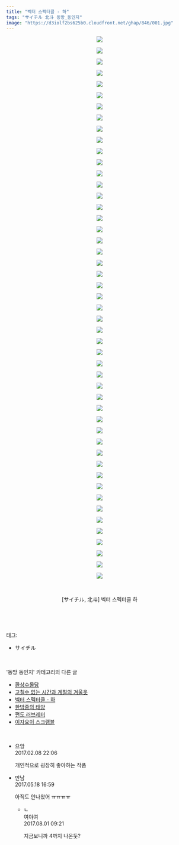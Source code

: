 ```yaml
---
title: "벡터 스펙터클 - 하"
tags: "サイチル 北斗 동방_동인지"
image: "https://d3iolf2bs625b0.cloudfront.net/ghap/846/001.jpg"
---
```

<div class="article">
<p style="text-align: center; clear: none; float: none;"><img src="{{ site.imgserver3 }}/ghap/846/001.jpg"/></p>
<p style="text-align: center; clear: none; float: none;"><img src="{{ site.imgserver3 }}/ghap/846/002.jpg"/></p>
<p style="text-align: center; clear: none; float: none;"><img src="{{ site.imgserver3 }}/ghap/846/003.jpg"/></p>
<p style="text-align: center; clear: none; float: none;"><img src="{{ site.imgserver3 }}/ghap/846/004.jpg"/></p>
<p style="text-align: center; clear: none; float: none;"><img src="{{ site.imgserver3 }}/ghap/846/005.jpg"/></p>
<p style="text-align: center; clear: none; float: none;"><img src="{{ site.imgserver3 }}/ghap/846/006.jpg"/></p>
<p style="text-align: center; clear: none; float: none;"><img src="{{ site.imgserver3 }}/ghap/846/007.jpg"/></p>
<p style="text-align: center; clear: none; float: none;"><img src="{{ site.imgserver3 }}/ghap/846/008.jpg"/></p>
<p style="text-align: center; clear: none; float: none;"><img src="{{ site.imgserver3 }}/ghap/846/009.jpg"/></p>
<p style="text-align: center; clear: none; float: none;"><img src="{{ site.imgserver3 }}/ghap/846/010.jpg"/></p>
<p style="text-align: center; clear: none; float: none;"><img src="{{ site.imgserver3 }}/ghap/846/011.jpg"/></p>
<p style="text-align: center; clear: none; float: none;"><img src="{{ site.imgserver3 }}/ghap/846/012.jpg"/></p>
<p style="text-align: center; clear: none; float: none;"><img src="{{ site.imgserver3 }}/ghap/846/013.jpg"/></p>
<p style="text-align: center; clear: none; float: none;"><img src="{{ site.imgserver3 }}/ghap/846/014.jpg"/></p>
<p style="text-align: center; clear: none; float: none;"><img src="{{ site.imgserver3 }}/ghap/846/015.jpg"/></p>
<p style="text-align: center; clear: none; float: none;"><img src="{{ site.imgserver3 }}/ghap/846/016.jpg"/></p>
<p style="text-align: center; clear: none; float: none;"><img src="{{ site.imgserver3 }}/ghap/846/017.jpg"/></p>
<p style="text-align: center; clear: none; float: none;"><img src="{{ site.imgserver3 }}/ghap/846/018.jpg"/></p>
<p style="text-align: center; clear: none; float: none;"><img src="{{ site.imgserver3 }}/ghap/846/019.jpg"/></p>
<p style="text-align: center; clear: none; float: none;"><img src="{{ site.imgserver3 }}/ghap/846/020.jpg"/></p>
<p style="text-align: center; clear: none; float: none;"><img src="{{ site.imgserver3 }}/ghap/846/021.jpg"/></p>
<p style="text-align: center; clear: none; float: none;"><img src="{{ site.imgserver3 }}/ghap/846/022.jpg"/></p>
<p style="text-align: center; clear: none; float: none;"><img src="{{ site.imgserver3 }}/ghap/846/023.jpg"/></p>
<p style="text-align: center; clear: none; float: none;"><img src="{{ site.imgserver3 }}/ghap/846/024.jpg"/></p>
<p style="text-align: center; clear: none; float: none;"><img src="{{ site.imgserver3 }}/ghap/846/025.jpg"/></p>
<p style="text-align: center; clear: none; float: none;"><img src="{{ site.imgserver3 }}/ghap/846/026.jpg"/></p>
<p style="text-align: center; clear: none; float: none;"><img src="{{ site.imgserver3 }}/ghap/846/027.jpg"/></p>
<p style="text-align: center; clear: none; float: none;"><img src="{{ site.imgserver3 }}/ghap/846/028.jpg"/></p>
<p style="text-align: center; clear: none; float: none;"><img src="{{ site.imgserver3 }}/ghap/846/029.jpg"/></p>
<p style="text-align: center; clear: none; float: none;"><img src="{{ site.imgserver3 }}/ghap/846/030.jpg"/></p>
<p style="text-align: center; clear: none; float: none;"><img src="{{ site.imgserver3 }}/ghap/846/031.jpg"/></p>
<p style="text-align: center; clear: none; float: none;"><img src="{{ site.imgserver3 }}/ghap/846/032.jpg"/></p>
<p style="text-align: center; clear: none; float: none;"><img src="{{ site.imgserver3 }}/ghap/846/033.jpg"/></p>
<p style="text-align: center; clear: none; float: none;"><img src="{{ site.imgserver3 }}/ghap/846/034.jpg"/></p>
<p style="text-align: center; clear: none; float: none;"><img src="{{ site.imgserver3 }}/ghap/846/035.jpg"/></p>
<p style="text-align: center; clear: none; float: none;"><img src="{{ site.imgserver3 }}/ghap/846/036.jpg"/></p>
<p style="text-align: center; clear: none; float: none;"><img src="{{ site.imgserver3 }}/ghap/846/037.jpg"/></p>
<p style="text-align: center; clear: none; float: none;"><img src="{{ site.imgserver3 }}/ghap/846/038.jpg"/></p>
<p style="text-align: center; clear: none; float: none;"><img src="{{ site.imgserver3 }}/ghap/846/039.jpg"/></p>
<p style="text-align: center; clear: none; float: none;"><img src="{{ site.imgserver3 }}/ghap/846/040.jpg"/></p>
<p style="text-align: center; clear: none; float: none;"><img src="{{ site.imgserver3 }}/ghap/846/041.jpg"/></p>
<p style="text-align: center; clear: none; float: none;"><img src="{{ site.imgserver3 }}/ghap/846/042.jpg"/></p>
<p style="text-align: center; clear: none; float: none;"><img src="{{ site.imgserver3 }}/ghap/846/043.jpg"/></p>
<p style="text-align: center; clear: none; float: none;"><img src="{{ site.imgserver3 }}/ghap/846/044.jpg"/></p>
<p style="text-align: center; clear: none; float: none;"><img src="{{ site.imgserver3 }}/ghap/846/045.jpg"/></p>
<p style="text-align: center; clear: none; float: none;"><img src="{{ site.imgserver3 }}/ghap/846/046.jpg"/></p>
<p style="text-align: center; clear: none; float: none;"><img src="{{ site.imgserver3 }}/ghap/846/047.jpg"/></p>
<p style="text-align: center; clear: none; float: none;"><img src="{{ site.imgserver3 }}/ghap/846/048.jpg"/></p>
<p style="text-align: center; clear: none; float: none;"><img src="{{ site.imgserver3 }}/ghap/846/049.jpg"/></p>
<p style="text-align: center; clear: none; float: none;"><br/></p>
<p style="text-align: center; clear: none; float: none;">[サイチル, 北斗] 벡터 스펙터클 하</p>
<p><br/></p>
</div><br/>
<div class="tagTrail">
<p>태그: </p>
<ul>
<li>サイチル</li>
</ul>
</div><br/>
<div class="another">
<p>'동방 동인지' 카테고리의 다른 글</p>
<ul>
<li><a href="/ghap_848">환상수몰담</a></li>
<li><a href="/ghap_847">고칠수 없는 시간과 계절의 겨울옷</a></li>
<li><a href="/ghap_846">벡터 스펙터클 - 하</a></li>
<li><a href="/ghap_845">한밤중의 태양</a></li>
<li><a href="/ghap_844">편도 러브레터</a></li>
<li><a href="/ghap_843">이자요이 스크램블</a></li>
</ul>
</div><br/>
<div class="cb_module cb_fluid">
<div class="cb_wrt cb_profile">
<div class="comment">
<ul>
<li class="cb_thumb_off" id="comment14910664">
<div class="cb_comment_area">
<div class="cb_info_area">
<div class="cb_section">
<span class="cb_nick_name">으앙</span>
</div>
<div class="cb_section">
<span class="cb_date">2017.02.08 22:06 </span>
</div>
</div>
<div class="cb_dsc_comment">
<p class="cb_dsc">
											개인적으로 굉장히 좋아하는 작품
										</p>
</div>
</div></li>
<li class="cb_thumb_off" id="comment14992212">
<div class="cb_comment_area">
<div class="cb_info_area">
<div class="cb_section">
<span class="cb_nick_name">만남</span>
</div>
<div class="cb_section">
<span class="cb_date">2017.05.18 16:59 </span>
</div>
</div>
<div class="cb_dsc_comment">
<p class="cb_dsc">
											아직도 안나왔어 ㅠㅠㅠㅠ
										</p>
</div>
<ul>
<li class="cb_thumb_off" id="comment15049081">
<span class="cb_bu_subnode">ㄴ</span>
<div class="cb_comment_area">
<div class="cb_info_area">
<div class="cb_section">
<span class="cb_nick_name">여야여</span>
</div>
<div class="cb_section">
<span class="cb_date">2017.08.01 09:21 </span>
</div>
</div>
<div class="cb_dsc_comment">
<p class="cb_dsc">
																지금보니까 4까지 나온둣?
															</p>
</div>
</div>
</li>
</ul>
</div></li>
</ul>
</div>
</div><!-- commentList close -->
</div><br/>
